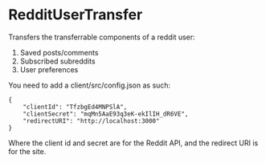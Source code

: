 # RedditUserTransfer
Transfers the transferrable components of a reddit user:

1. Saved posts/comments
2. Subscribed subreddits
3. User preferences

You need to add a client/src/config.json as such:

```
{
    "clientId": "TfzbgEd4MNPSlA",
    "clientSecret": "mqMn5AaE93q3eK-ekIlIH_dR6VE",
    "redirectURI": "http://localhost:3000"
}
```

Where the client id and secret are for the Reddit API, and the redirect URI is for the site.
